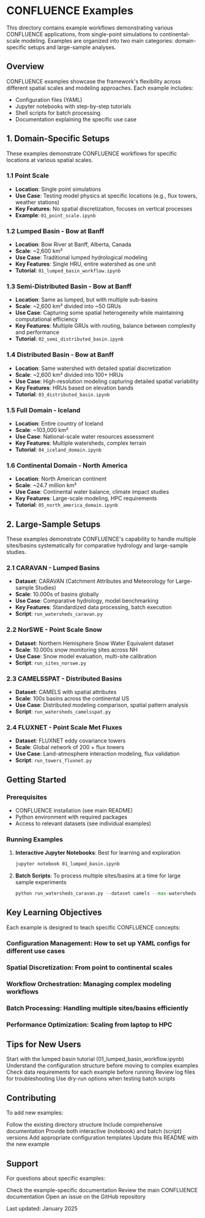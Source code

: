 # CONFLUENCE Examples

This directory contains example workflows demonstrating various CONFLUENCE applications, from single-point simulations to continental-scale modeling. Examples are organized into two main categories: domain-specific setups and large-sample analyses.

## Overview

CONFLUENCE examples showcase the framework's flexibility across different spatial scales and modeling approaches. Each example includes:
- Configuration files (YAML)
- Jupyter notebooks with step-by-step tutorials
- Shell scripts for batch processing
- Documentation explaining the specific use case

## 1. Domain-Specific Setups

These examples demonstrate CONFLUENCE workflows for specific locations at various spatial scales.

### 1.1 Point Scale
- **Location**: Single point simulations
- **Use Case**: Testing model physics at specific locations (e.g., flux towers, weather stations)
- **Key Features**: No spatial discretization, focuses on vertical processes
- **Example**: `01_point_scale.ipynb`

### 1.2 Lumped Basin - Bow at Banff
- **Location**: Bow River at Banff, Alberta, Canada
- **Scale**: ~2,600 km²
- **Use Case**: Traditional lumped hydrological modeling
- **Key Features**: Single HRU, entire watershed as one unit
- **Tutorial**: `01_lumped_basin_workflow.ipynb`

### 1.3 Semi-Distributed Basin - Bow at Banff
- **Location**: Same as lumped, but with multiple sub-basins
- **Scale**: ~2,600 km² divided into ~50 GRUs
- **Use Case**: Capturing some spatial heterogeneity while maintaining computational efficiency
- **Key Features**: Multiple GRUs with routing, balance between complexity and performance
- **Tutorial**: `02_semi_distributed_basin.ipynb`

### 1.4 Distributed Basin - Bow at Banff
- **Location**: Same watershed with detailed spatial discretization
- **Scale**: ~2,600 km² divided into 100+ HRUs
- **Use Case**: High-resolution modeling capturing detailed spatial variability
- **Key Features**: HRUs based on elevation bands
- **Tutorial**: `03_distributed_basin.ipynb`

### 1.5 Full Domain - Iceland
- **Location**: Entire country of Iceland
- **Scale**: ~103,000 km²
- **Use Case**: National-scale water resources assessment
- **Key Features**: Multiple watersheds, complex terrain
- **Tutorial**: `04_iceland_domain.ipynb`

### 1.6 Continental Domain - North America
- **Location**: North American continent
- **Scale**: ~24.7 million km²
- **Use Case**: Continental water balance, climate impact studies
- **Key Features**: Large-scale modeling, HPC requirements
- **Tutorial**: `05_north_america_domain.ipynb`

## 2. Large-Sample Setups

These examples demonstrate CONFLUENCE's capability to handle multiple sites/basins systematically for comparative hydrology and large-sample studies.

### 2.1 CARAVAN - Lumped Basins
- **Dataset**: CARAVAN (Catchment Attributes and Meteorology for Large-sample Studies)
- **Scale**: 10.000s of basins globally
- **Use Case**: Comparative hydrology, model benchmarking
- **Key Features**: Standardized data processing, batch execution
- **Script**: `run_watersheds_caravan.py`

### 2.2 NorSWE - Point Scale Snow
- **Dataset**: Northern Hemisphere Snow Water Equivalent dataset
- **Scale**: 10.000s snow monitoring sites across NH
- **Use Case**: Snow model evaluation, multi-site calibration
- **Script**: `run_sites_norswe.py`

### 2.3 CAMELSSPAT - Distributed Basins
- **Dataset**: CAMELS with spatial attributes
- **Scale**: 100s basins across the continental US
- **Use Case**: Distributed modeling comparison, spatial pattern analysis
- **Script**: `run_watersheds_camelsspat.py`

### 2.4 FLUXNET - Point Scale Met Fluxes
- **Dataset**: FLUXNET eddy covariance towers
- **Scale**: Global network of 200 + flux towers
- **Use Case**: Land-atmosphere interaction modeling, flux validation
- **Script**: `run_towers_fluxnet.py`

## Getting Started

### Prerequisites
- CONFLUENCE installation (see main README)
- Python environment with required packages
- Access to relevant datasets (see individual examples)

### Running Examples

1. **Interactive Jupyter Notebooks**: Best for learning and exploration
   ```bash
   jupyter notebook 01_lumped_basin.ipynb
    ```

2. **Batch Scripts**: To process multiple sites/basins at a time for large sample experiments
   ```python
   python run_watersheds_caravan.py --dataset camels --max-watersheds 10
    ```

## Key Learning Objectives
Each example is designed to teach specific CONFLUENCE concepts:

### Configuration Management: How to set up YAML configs for different use cases
### Spatial Discretization: From point to continental scales
### Workflow Orchestration: Managing complex modeling workflows
### Batch Processing: Handling multiple sites/basins efficiently
### Performance Optimization: Scaling from laptop to HPC

## Tips for New Users

Start with the lumped basin tutorial (01_lumped_basin_workflow.ipynb)
Understand the configuration structure before moving to complex examples
Check data requirements for each example before running
Review log files for troubleshooting
Use dry-run options when testing batch scripts

## Contributing
To add new examples:

Follow the existing directory structure
Include comprehensive documentation
Provide both interactive (notebook) and batch (script) versions
Add appropriate configuration templates
Update this README with the new example

## Support
For questions about specific examples:

Check the example-specific documentation
Review the main CONFLUENCE documentation
Open an issue on the GitHub repository


Last updated: January 2025